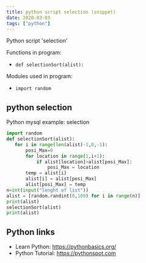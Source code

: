 ```yaml
---
title: python script selection (snippet)
date: 2020-03-03
tags: ["python"]
---
```

Python script 'selection'

Functions in program: 
* `def selectionSort(alist):`

Modules used in program: 
* `import random`

## python selection

Python mysql example: selection

```python
import random
def selectionSort(alist):
   for i in range(len(alist)-1,0,-1):
       posi_Max=0
       for location in range(1,i+1):
           if alist[location]>alist[posi_Max]:
               posi_Max = location
       temp = alist[i]
       alist[i] = alist[posi_Max]
       alist[posi_Max] = temp
n=int(input("lenght of list"))
alist = [random.randint(0,100) for i in range(n)]
print(alist)
selectionSort(alist)
print(alist)

```

## Python links

- Learn Python: https://pythonbasics.org/
- Python Tutorial: https://pythonspot.com
